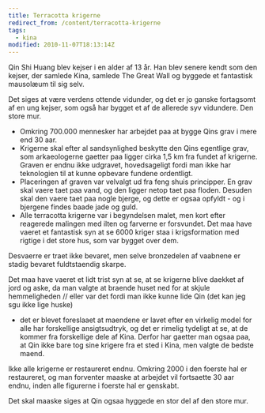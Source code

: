 ```yaml
---
title: Terracotta krigerne
redirect_from: /content/terracotta-krigerne
tags:
  - kina
modified: 2010-11-07T18:13:14Z
---
```


Qin Shi Huang blev kejser i en alder af 13 år. Han blev senere kendt som den kejser, der samlede Kina, samlede The Great Wall og byggede et fantastisk mausolæum til sig selv.

Det siges at være verdens ottende vidunder, og det er jo ganske fortagsomt af en ung kejser, som også har bygget et af de allerede syv vidundere. Den store mur.

- Omkring 700.000 mennesker har arbejdet paa at bygge Qins grav i mere end 30 aar.
- Krigerne skal efter al sandsynlighed beskytte den Qins egentlige grav, som arkaeologerne gaetter paa ligger cirka 1,5 km fra fundet af krigerne. Graven er endnu ikke udgravet, hovedsageligt fordi man ikke har teknologien til at kunne opbevare fundene ordentligt.
- Placeringen af graven var velvalgt ud fra feng shuis principper. En grav skal vaere taet paa vand, og den ligger netop taet paa floden. Desuden skal den vaere taet paa nogle bjerge, og dette er ogsaa opfyldt - og i bjergene findes baade jade og guld.
- Alle terracotta krigerne var i begyndelsen malet, men kort efter reagerede malingen med ilten og farverne er forsvundet. Det maa have vaeret et fantastisk syn at se 6000 kriger staa i krigsformation med rigtige i det store hus, som var bygget over dem.

Desvaerre er traet ikke bevaret, men selve bronzedelen af vaabnene er stadig bevaret fuldtstaendig skarpe.

Det maa have vaeret et lidt trist syn at se, at se krigerne blive daekket af jord og aske, da man valgte at braende huset ned for at skjule hemmeligheden // eller var det fordi man ikke kunne lide Qin (det kan jeg sgu ikke lige huske)

- det er blevet foreslaaet at maendene er lavet efter en virkelig model for alle har forskellige ansigtsudtryk, og det er rimelig tydeligt at se, at de kommer fra forskellige dele af Kina. Derfor har gaetter man ogsaa paa, at Qin ikke bare tog sine krigere fra et sted i Kina, men valgte de bedste maend.

Ikke alle krigerne er restaureret endnu. Omkring 2000 i den foerste hal er restaureret, og man forventer maaske at arbejdet vil fortsaette 30 aar endnu, inden alle figurerne i foerste hal er genskabt.

Det skal maaske siges at Qin ogsaa hyggede en stor del af den store mur.

